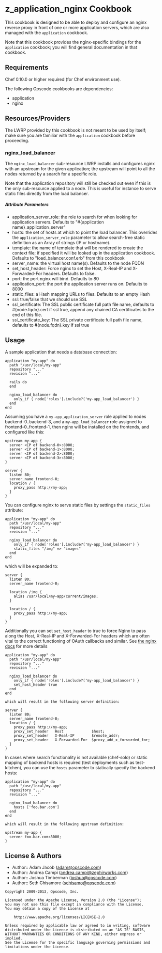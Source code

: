 z_application_nginx Cookbook
============================
This cookbook is designed to be able to deploy and configure an nginx reverse proxy in front of one or more application servers, which are also managed with the `application` cookbook.

Note that this cookbook provides the nginx-specific bindings for the `application` cookbook; you will find general documentation in that cookbook.


Requirements
------------
Chef 0.10.0 or higher required (for Chef environment use).

The following Opscode cookbooks are dependencies:

* application
* nginx


Resources/Providers
-------------------
The LWRP provided by this cookbook is not meant to be used by itself; make sure you are familiar with the `application` cookbook before proceeding.

### nginx_load_balancer
The `nginx_load_balancer` sub-resource LWRP installs and configures nginx with an upstream for the given application; the upstream will point to all the nodes returned by a search for a specific role.

Note that the application repository will still be checked out even if this is the only sub-resource applied to a node. This is useful for instance to serve static files directly from the load balancer.

##### Attribute Parameters

- application\_server\_role: the role to search for when looking for application servers. Defaults to "#{application name}\_application\_server"
- hosts: the set of hosts at which to point the load balancer. This overrides the `application_server_role` parameter to allow search-free static definition as an Array of strings (IP or hostname).
- template: the name of template that will be rendered to create the context file; if specified it will be looked up in the application cookbook. Defaults to "load_balancer.conf.erb" from this cookbook
- server\_name: the virtual host name(s). Defaults to the node FQDN
- set\_host\_header: Force nginx to set the Host, X-Real-IP and X-Forwarded-For headers. Defaults to false.
- port: the port nginx will bind. Defaults to 80
- application_port: the port the application server runs on. Defaults to 8000
- static_files: a Hash mapping URLs to files. Defaults to an empty Hash
- ssl: true/false that we should use SSL
- ssl_certificate: The SSL public certificate full path file name, defaults to #{node.fqdn}.cert if ssl true, append any chained CA certificates to the end of this file.
- ssl_certificate_key: The SSL private certificate full path file name, defaults to #{node.fqdn}.key if ssl true


Usage
-----
A sample application that needs a database connection:

    application "my-app" do
      path "/usr/local/my-app"
      repository "..."
      revision "..."

      rails do
      end

      nginx_load_balancer do
        only_if { node['roles'].include?('my-app_load_balancer') }
      end
    end

Assuming you have a `my-app_application_server` role applied to nodes backend-0..backend-3, and a `my-app_load_balancer` role assigned to frontend-0..frontend-1, then nginx will be installed on the frontends, and configured like this:

    upstream my-app {
      server <IP of backend-0>:8000;
      server <IP of backend-1>:8000;
      server <IP of backend-2>:8000;
      server <IP of backend-3>:8000;
    }

    server {
      listen 80;
      server_name frontend-0;
      location / {
        proxy_pass http://my-app;
      }
    }

You can configure nginx to serve static files by settings the `static_files` attribute:

    application "my-app" do
      path "/usr/local/my-app"
      repository "..."
      revision "..."

      nginx_load_balancer do
        only_if { node['roles'].include?('my-app_load_balancer') }
        static_files "/img" => "images"
      end
    end

which will be expanded to:

    server {
      listen 80;
      server_name frontend-0;

      location /img {
        alias /usr/local/my-app/current/images;
      }

      location / {
        proxy_pass http://my-app;
      }
    }

Additionally you can set `set_host_header` to true to force Nginx to pass along the Host, X-Real-IP and X-Forwarded-For headers which are often vital to the correct functioning of OAuth callbacks and similar. See [the nginx docs](http://wiki.nginx.org/HttpProxyModule#proxy_set_header) for more details

    application "my-app" do
      path "/usr/local/my-app"
      repository "..."
      revision "..."

      nginx_load_balancer do
        only_if { node['roles'].include?('my-app_load_balancer') }
        set_host_header true
      end
    end

    which will result in the following server definition:

    server {
      listen 80;
      server_name frontend-0;
      location / {
        proxy_pass http://my-app;
        proxy_set_header   Host             $host;
        proxy_set_header   X-Real-IP        $remote_addr;
        proxy_set_header   X-Forwarded-For  $proxy_add_x_forwarded_for;
      }
    }

In cases where search functionality is not available (chef-solo) or static mapping of backend hosts is required (test deployments such as test-kitchen), you can use the `hosts` parameter to statically specify the backend hosts:

    application "my-app" do
      path "/usr/local/my-app"
      repository "..."
      revision "..."

      nginx_load_balancer do
        hosts ['foo.bar.com']
      end
    end

    which will result in the following upstream definition:

    upstream my-app {
      server foo.bar.com:8000;
    }

License & Authors
-----------------
- Author:: Adam Jacob (<adam@opscode.com>)
- Author:: Andrea Campi (<andrea.campi@zephirworks.com>)
- Author:: Joshua Timberman (<joshua@opscode.com>)
- Author:: Seth Chisamore (<schisamo@opscode.com>)

```text
Copyright 2009-2013, Opscode, Inc.

Licensed under the Apache License, Version 2.0 (the "License");
you may not use this file except in compliance with the License.
You may obtain a copy of the License at

    http://www.apache.org/licenses/LICENSE-2.0

Unless required by applicable law or agreed to in writing, software
distributed under the License is distributed on an "AS IS" BASIS,
WITHOUT WARRANTIES OR CONDITIONS OF ANY KIND, either express or implied.
See the License for the specific language governing permissions and
limitations under the License.
```
